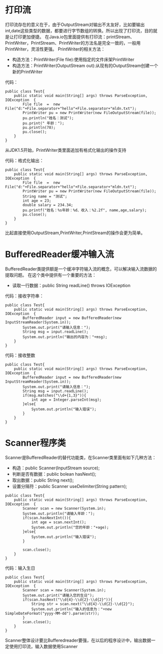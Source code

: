 # 打印流
打印流存在的意义在于，由于OutputStream对输出不太友好，比如要输出int,date这些类型的数据，都要进行字节数组的转换。所以出现了打印流，目的就是让打印更加便捷。
在Java.io包里面提供有打印流：printStream、PrintWriter，PrintStream、PrintWriter的方法名是完全一致的，一般用PrintWriter，灵活性更强。
PrintWriter的相关方法：
- 构造方法：PrintWriter(File file):使用指定的文件床架PrintWriter
- 构造方法：PrintWriter(OutputStream out):从现有的OutputStream创建一个新的PrintWriter

代码：
```
public class Test{
	public static void main(String[] args) throws ParseException, IOException  {
		File file  =  new File("d:"+File.separator+"hello"+File.separator+"mldn.txt");
		PrintWriter pu = new PrintWriter(new FileOutputStream(file));
		pu.println("姓名：测试");
		pu.print(" 年龄：");
		pu.println(78);
		pu.close();
	}
}
```
从JDK1.5开始，PrintWriter类里面追加有格式化输出的操作支持

代码：格式化输出：
```
public class Test{
	public static void main(String[] args) throws ParseException, IOException  {
		File file  =  new File("d:"+File.separator+"hello"+File.separator+"mldn.txt");
		PrintWriter pu = new PrintWriter(new FileOutputStream(file));
		String name = "测试";
		int age = 23;
		double salary = 234.34;
		pu.printf("姓名：%s年龄：%d、收入：%2.2f", name,age,salary);
		pu.close();
	}
}
```
比起直接使用OutputStream,PrintWriter,PrintStream的操作会更为简单。

# BufferedReader缓冲输入流
BufferedReader类提供额是一个缓冲字符输入流的概念，可以解决输入流数据的提取问题。
在这个类中提供有一个重要的方法：
- 读取一行数据：public String readLine() throws IOException

代码：接收字符串：
```
public class Test{
	public static void main(String[] args) throws ParseException, IOException  {
		BufferedReader input = new BufferedReader(new InputStreamReader(System.in));
		System.out.print("请输入信息：");
		String msg = input.readLine();
		System.out.println("输出的内容为："+msg);
	}
}
```

代码：接收整数
```
public class Test{
	public static void main(String[] args) throws ParseException, IOException  {
		BufferedReader input = new BufferedReader(new InputStreamReader(System.in));
		System.out.print("请输入信息：");
		String msg = input.readLine();
		if(msg.matches("\\d+{1,3}")){
			int age = Integer.parseInt(msg);
		}else{
			System.out.println("输入错误");
		}
	}
}

```

# Scanner程序类
Scanner是BufferedReader的替代功能类，在Scanner类里面有如下几种方法：
- 构造：public Scanner(InputStream source);
- 判断是否有数据：public bolean hasNext();
- 取出数据：public String next();
- 设置分隔符：public Scanner useDelimiter(String pattern);

```
public class Test{
	public static void main(String[] args) throws ParseException, IOException  {
		Scanner scan = new Scanner(System.in);
		System.out.println("请输入年龄：");
		if(scan.hasNextInt()){
			int age = scan.nextInt();
			System.out.println("您的年龄："+age);
		}else{
			System.out.println("输入错误");
		}
		
		scan.close();
	}
}
```
代码：输入生日
```
public class Test{
	public static void main(String[] args) throws ParseException, IOException  {
		Scanner scan = new Scanner(System.in);
		System.out.print("请输入您的生日");
		if(scan.hasNext("\\d{4}-\\d{2}-\\d{2}")){
			String str = scan.next("\\d{4}-\\d{2}-\\d{2}");
			System.out.println("输入的信息为："+new SimpleDateFormat("yyyy-MM-dd").parse(str));
		}
		scan.close();
	}
}
```
Scanner整体设计要比Bufferedreader要强，在以后的程序设计中，输出数据一定使用打印流，输入数据使用Scanner